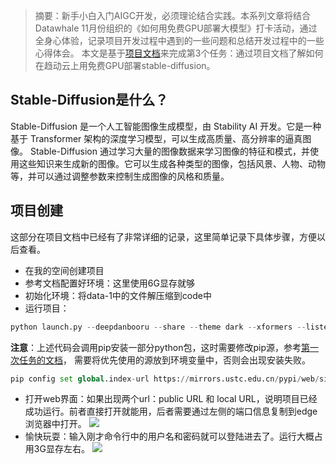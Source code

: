 ﻿> 摘要：新手小白入门AIGC开发，必须理论结合实践。本系列文章将结合Datawhale 11月份组织的《如何用免费GPU部署大模型》打卡活动，通过全身心体验，记录项目开发过程中遇到的一些问题和总结开发过程中的一些心得体会。
本文是基于[项目文档](https://nuly9zxzf1.feishu.cn/docx/HOmzdmST9oc43gxjTF0c7PAAnnb)来完成第3个任务：通过项目文档了解如何在趋动云上用免费GPU部署stable-diffusion。

## Stable-Diffusion是什么？
Stable-Diffusion 是一个人工智能图像生成模型，由 Stability AI 开发。它是一种基于 Transformer 架构的深度学习模型，可以生成高质量、高分辨率的逼真图像。
Stable-Diffusion 通过学习大量的图像数据来学习图像的特征和模式，并使用这些知识来生成新的图像。它可以生成各种类型的图像，包括风景、人物、动物等，并可以通过调整参数来控制生成图像的风格和质量。
## 项目创建
这部分在项目文档中已经有了非常详细的记录，这里简单记录下具体步骤，方便以后查看。

- 在我的空间创建项目
- 参考文档配置好环境：这里使用6G显存就够
- 初始化环境：将data-1中的文件解压缩到code中
- 运行项目：
```python
python launch.py --deepdanbooru --share --theme dark --xformers --listen --gradio-auth qdy:123456
```
**注意**：上述代码会调用pip安装一部分python包，这时需要修改pip源，参考[第一次任务的文档](https://blog.csdn.net/u010522887/article/details/134220556?spm=1001.2014.3001.5502)， 需要将优先使用的源放到环境变量中，否则会出现安装失败。

```python
pip config set global.index-url https://mirrors.ustc.edu.cn/pypi/web/simple
```
- 打开web界面：如果出现两个url：public URL 和 local URL，说明项目已经成功运行。前者直接打开就能用，后者需要通过左侧的端口信息复制到edge浏览器中打开。
![](https://axcvs2xtkbpq.objectstorage.ap-singapore-1.oci.customer-oci.com/n/axcvs2xtkbpq/b/bucket-20240802-0845/o/52399d4d151bc769da99991aae1e27e9.png)
- 愉快玩耍：输入刚才命令行中的用户名和密码就可以登陆进去了。运行大概占用3G显存左右。
![](https://axcvs2xtkbpq.objectstorage.ap-singapore-1.oci.customer-oci.com/n/axcvs2xtkbpq/b/bucket-20240802-0845/o/e352a605b1cd2f8f5488b7759fa8d20c.png)


